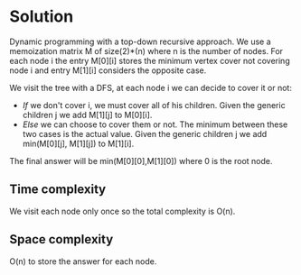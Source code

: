 # Solution

Dynamic programming with a top-down recursive approach.
We use a memoization matrix M of size(2)*(n) where n is the number of nodes.
For each node i the entry M[0][i] stores the minimum vertex cover not covering node i and entry M[1][i] considers the opposite case.

We visit the tree with a DFS, at each node i we can decide to cover it or not:

- *If* we don't cover i, we must cover all of his children. Given the generic children j we add M[1][j] to M[0][i].
- *Else* we can choose to cover them or not. The minimum between these two cases is the actual value. Given the generic children j we add min(M[0][j], M[1][j]) to M[1][i].

The final answer will be min(M[0][0],M[1][0]) where 0 is the root node.

## Time complexity

We visit each node only once so the total complexity is O(n).

## Space complexity

O(n) to store the answer for each node.
